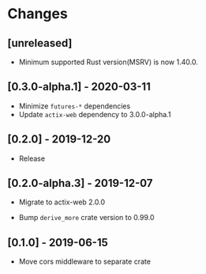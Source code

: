 # Changes

## [unreleased]

* Minimum supported Rust version(MSRV) is now 1.40.0.

## [0.3.0-alpha.1] - 2020-03-11

* Minimize `futures-*` dependencies
* Update `actix-web` dependency to 3.0.0-alpha.1

## [0.2.0] - 2019-12-20

* Release

## [0.2.0-alpha.3] - 2019-12-07

* Migrate to actix-web 2.0.0

* Bump `derive_more` crate version to 0.99.0

## [0.1.0] - 2019-06-15

* Move cors middleware to separate crate
